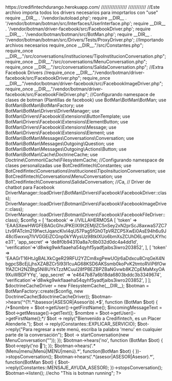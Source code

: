<?php
/////////LINK PAGINA ->https://credifintechdurango.herokuapp.com/
////////////////
///////////
//Este archivo importa todos los drivers necesarios para imoprtarlos con "use"
require __DIR__ . '/vendor/autoload.php';
require __DIR__ . '/vendor/botman/botman/src/Interfaces/UserInterface.php';
require __DIR__ . '/vendor/botman/driver-facebook/src/FacebookDriver.php';
require __DIR__ . '/vendor/botman/botman/src/BotMan.php';
require __DIR__ . '/vendor/botman/botman/src/Drivers/Tests/ProxyDriver.php';
//Importando archivos necesarios
require_once __DIR__."/src/Constantes.php";
require_once __DIR__."/src/conversations/instituciones/TipoInstitucionConversation.php";
require_once __DIR__."/src/conversations/MenuConversation.php";
require_once __DIR__."/src/conversations/SalidaConversation.php";

//Extra Facebook Drivers
//require_once __DIR__."/vendor/botman/driver-facebook/src/FacebookDriver.php";
require_once __DIR__."/vendor/botman/driver-facebook/src/FacebookImageDriver.php";
require_once __DIR__."/vendor/botman/driver-facebook/src/FacebookFileDriver.php";

//Configurando namespace de clases de botman (Plantillas de facebook)
use BotMan\BotMan\BotMan;
use BotMan\BotMan\BotManFactory;

use BotMan\BotMan\Drivers\DriverManager;

use BotMan\Drivers\Facebook\Extensions\ButtonTemplate;
use BotMan\Drivers\Facebook\Extensions\ElementButton;
use BotMan\Drivers\Facebook\Extensions\Message;
use BotMan\Drivers\Facebook\Extensions\Element;

use BotMan\BotMan\Messages\Conversations\Conversation;
use BotMan\BotMan\Messages\Outgoing\Question;
use BotMan\BotMan\Messages\Outgoing\Actions\Button;

use BotMan\BotMan\Cache\DoctrineCache;
use Doctrine\Common\Cache\FilesystemCache;

//Configurando namespace de clases personalizadas
use BotCredifintech\Constantes;
use BotCredifintec\Conversations\Instituciones\TipoInsitucionConversation;
use BotCredifintech\Conversations\MenuConversation;
use BotCredifintech\Conversations\SalidaConversation;

//Ca,
// Driver de chatbot para Facebook
DriverManager::loadDriver(\BotMan\Drivers\Facebook\FacebookDriver::class);
DriverManager::loadDriver(\Botman\Drivers\Facebook\FacebookImageDriver::class);
DriverManager::loadDriver(\Botman\Drivers\Facebook\FacebookFileDriver::class);

$config = [
    'facebook' =>
	//VILLAHERMOSA
	[
  	'token' => 'EAASXewHWGFEBAGcGhrJPKElXI9t2EMjlZC5nSey2xN2prScJ8axwaS7ZC7Ltv9FATclm219fwctJqancKlvI4qU57Pag5fGh0TpVRZCP5XwEi0AsE94h6u9J48cI5wxvq7IVVGGEiZCGnp0kYWysUz98tkIXUo6bmXsZCUhD6LqmOLKYhce3T',
	'app_secret' => 'de8f0b94310a8a7c6b032d0dc4a4dd1d',
    'verification'=>'d8wkg9wkflaaeha54qyhf5yadfjaibs3iwro203852',
	],
[
  	'token' => 'EAAGrT16HtJgBALXkCgeR29RFU2YZCm8xgPewUOjr6aDdxcu8CrqGeX4NbgpcSBcEjLjhsXZABZCr5l93I1cuAG68KSD6AKSsmb0koPvK2tmtoRViP6fOw1fAZCH2NZBtg5NI8UYkTzzMCuul28fPBEZBPZBaNGvwb8KZCpEMaMxyOA9XuWBDFYYq',
	'app_secret' => 'e4647b87a6b18da6803bddc3b3349674',
    'verification'=>'d8wkg9wkflaaeha54qyhf5yadfjaibs3iwro203852',
]
];

$doctrineCacheDriver = new FilesystemCache(__DIR__);
$botman = BotManFactory::create($config, new DoctrineCache($doctrineCacheDriver));

$botman->hears('^(?!.*\basesor|ASESOR|Asesor\b).*$', function (BotMan $bot) {
  /*$nombre = $bot->getUser()->getFirstName();
  $incomingMessageText = $bot->getMessage()->getText();
  $nombre = $bot->getUser()->getFirstName();*/
  $bot -> reply("Bienvenido a Credifintech, es un Placer Atenderle.");
  $bot -> reply(Constantes::EXPLICAR_SERVICIO);
  $bot->reply("Para regresar a este menú, escriba la palabra 'menu' en cualquier parte de la conversación");
  $bot -> startConversation(new MenuConversation(""));
});


 $botman->hears('no', function (BotMan $bot) {
     $bot->reply('no 🤘');
 });

$botman->hears('.*(Menu|menu|Menú|MENU|menú).*', function(BotMan $bot) {

})->stopsConversation();

$botman->hears('.*(asesor|ASESOR|Asesor).*', function(BotMan $bot) {
    $bot->reply(Constantes::MENSAJE_AYUDA_ASESOR);
})->stopsConversation();

$botman->listen();
//echo "This is botman running";
?>
